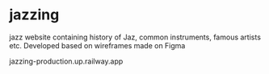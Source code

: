 # jazzing
jazz website containing history of Jaz, common instruments, famous artists etc. Developed based on wireframes made on Figma


jazzing-production.up.railway.app
